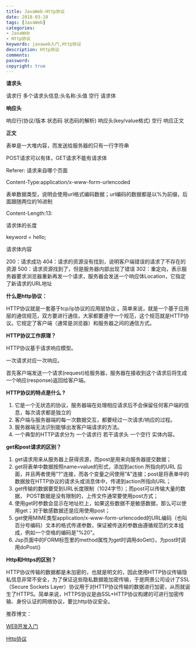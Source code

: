 ```yaml
---
title: JavaWeb-Http协议
date: 2018-03-10
tags: [JavaWeb]
categories:
- JavaWeb
- Http协议
keywords: javaweb入门,Http协议
description: Http协议
comments:
password:
copyright: true
---
```

**请求头**

请求行
多个请求头信息:头名称:头值
空行
请求体

**响应头**

响应行(协议/版本   状态码 状态码的解析)
响应头(key/value格式)
空行
响应正文

**正文**

表单是一大堆内容，而发送给服务器的只有一行字符串



POST请求可以有体，GET请求不能有请求体

Referer: 请求来自哪个页面

Content-Type:application/x-www-form-urlencoded

表单数据类型，说明会使用url格式编码数据；url编码的数据都是以%为前缀，后面跟随两位的16进制

 Content-Length:13:

 请求体的长度

 keyword = hello;

请求体内容



200：请求成功
404：请求的资源没有找到，说明客户端错误的请求了不存在的资源
500：请求资源找到了，但是服务器内部出现了错误
302：重定向，表示服务器要求浏览器重新再发一个请求，服务器会发送一个响应体Location，它指定了新请求的URL地址



**什么是http协议：**

HTTP协议就是一套基于tcp/ip协议的应用层协议
。简单来说，就是一个基于应用层的通信规范，双方要进行通信，大家都要遵守一个规范，这个规范就是HTTP协议。它规定了客户端（通常是浏览器）和服务器之间的通信方式。

**HTTP协议工作原理？**

HTTP协议基于请求响应模型。

一次请求对应一次响应。

首先客户端发送一个请求(request)给服务器，服务器在接收到这个请求后将生成一个响应(response)返回给客户端。

**HTTP协议的特点是什么 ?**

1. 它是一个无状态的协议，服务器端在处理相应请求后不会保留任何客户端的信息，每次请求都是独立的
2. 客户端与服务器端的每一次数据交互，都要经过一次请求/响应的过程。
3. 服务器端无法识别能够出发客户端请求的方法。
4. 一个典型的HTTP请求分为 一个请求行 若干请求头 一个空行 实体内容。

**get和post请求的区别？**

1. get请求用来从服务器上获得资源，而post是用来向服务器提交数据；
2. get将表单中数据按照name=value的形式，添加到action 所指向的URL 后面，并且两者使用"?"连接，而各个变量之间使用"&"连接；post是将表单中的数据放在HTTP协议的请求头或消息体中，传递到action所指向URL；
3. get传输的数据要受到URL长度限制（1024字节）；而post可以传输大量的数据， POST数据是没有限制的，上传文件通常要使用post方式；
4. 使用get时参数会显示在地址栏上，如果这些数据不是敏感数据，那么可以使用get；对于敏感数据还是应用使用post；
5. get使用MIME类型application/x-www-form-urlencoded的URL编码（也叫百分号编码）文本的格式传递参数，保证被传送的参数由遵循规范的文本组成，例如一个空格的编码是"%20"。
6. Jsp页面中的FORM标签里的method属性为get时调用doGet()，为post时调用doPost()

**Http和Https的区别？**

HTTP协议传输的数据都是未加密的，也就是明文的，因此使用HTTP协议传输隐私信息非常不安全，为了保证这些隐私数据能加密传输，于是网景公司设计了SSL（Secure Sockets Layer）协议用于对HTTP协议传输的数据进行加密，从而就诞生了HTTPS。简单来说，HTTPS协议是由SSL+HTTP协议构建的可进行加密传输、身份认证的网络协议，要比http协议安全。

推荐博文：

[WEB开发入门](https://www.cnblogs.com/xdp-gacl/p/3729033.html)

[Http协议](https://www.cnblogs.com/xdp-gacl/p/3751277.html)



